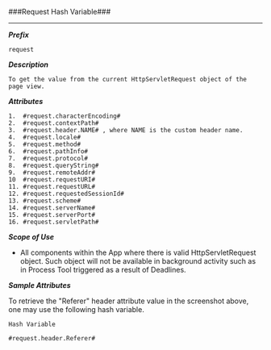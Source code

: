 ###Request Hash Variable###

---

***Prefix***

```
request
```

***Description***

```
To get the value from the current HttpServletRequest object of the page view.
```

***Attributes***

```
1.  #request.characterEncoding#
2.  #request.contextPath#
3.  #request.header.NAME# , where NAME is the custom header name.
4.  #request.locale#
5.  #request.method#
6.  #request.pathInfo#
7.  #request.protocol#
8.  #request.queryString#
9.  #request.remoteAddr#
10  #request.requestURI#
11. #request.requestURL#
12. #request.requestedSessionId#
13. #request.scheme#
14. #request.serverName#
15. #request.serverPort#
16. #request.servletPath#
```

***Scope of Use***

- All components within the App where there is valid HttpServletRequest object. 
Such object will not be available in background activity such as in Process Tool triggered as a result of Deadlines.

***Sample Attributes***


To retrieve the "Referer" header attribute value in the screenshot above, one may use the following hash variable.


```
Hash Variable 

#request.header.Referer#
```